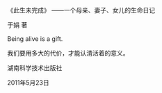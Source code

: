 《此生未完成》 ——一个母亲、妻子、女儿的生命日记

于娟 著

Being alive is a gift.

我们要用多大的代价，才能认清活着的意义。

湖南科学技术出版社

2011年5月23日
